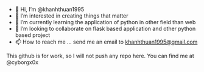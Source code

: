 - 👋 Hi, I’m @khanhthuan1995
- 👀 I’m interested in creating things that matter
- 🌱 I’m currently learning the application of python in other field than web
- 💞️ I’m looking to collaborate on flask based application and other python based project
- 📫 How to reach me ... send me an email to khanhthuan1995@gmail.com

This github is for work, so I will not push any repo here. You can find me at @cyborgx0x
<!---
khanhthuan1995/khanhthuan1995 is a ✨ special ✨ repository because its `README.md` (this file) appears on your GitHub profile.
You can click the Preview link to take a look at your changes.
--->
